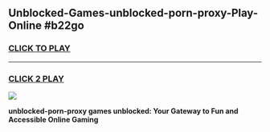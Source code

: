 
## Unblocked-Games-unblocked-porn-proxy-Play-Online #b22go
<h3>
<a href="https://news.freeplayer.one?title=unblocked-porn-proxy&ref=3">CLICK TO PLAY</a></h3>
<hr>

<h3>
<a href="https://news.freeplayer.one?title=unblocked-porn-proxy&ref=3">CLICK 2 PLAY</a>
  
</h3>

<a href="https://news.freeplayer.one?title=unblocked-porn-proxy&ref=3"><img src="https://clearcache.store/games.png"></a>


**unblocked-porn-proxy games unblocked: Your Gateway to Fun and Accessible Online Gaming**
